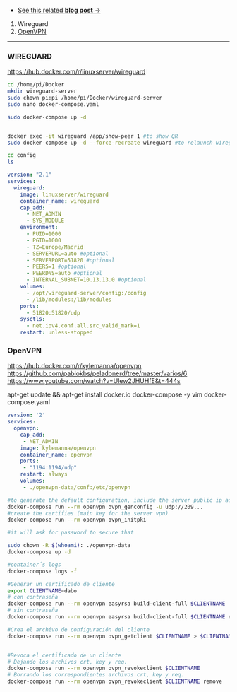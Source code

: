 * [See this related **blog post** →](https://jalcocert.github.io/JAlcocerT/how-to-use-wg-easy-with-a-vps/)

1. Wireguard
2. [OpenVPN](#openvpn)

---


### WIREGUARD ###

https://hub.docker.com/r/linuxserver/wireguard


```sh
cd /home/pi/Docker
mkdir wireguard-server
sudo chown pi:pi /home/pi/Docker/wireguard-server
sudo nano docker-compose.yaml

sudo docker-compose up -d
```

```sh

docker exec -it wireguard /app/show-peer 1 #to show QR
sudo docker-compose up -d --force-recreate wireguard #to relaunch wireguard, for example after adding more pairs to docker compose file

cd config
ls
```


```yml
version: "2.1"
services:
  wireguard:
    image: linuxserver/wireguard
    container_name: wireguard
    cap_add:
      - NET_ADMIN
      - SYS_MODULE
    environment:
      - PUID=1000
      - PGID=1000
      - TZ=Europe/Madrid
      - SERVERURL=auto #optional
      - SERVERPORT=51820 #optional
      - PEERS=1 #optional
      - PEERDNS=auto #optional
      - INTERNAL_SUBNET=10.13.13.0 #optional
    volumes:
      - /opt/wireguard-server/config:/config
      - /lib/modules:/lib/modules
    ports:
      - 51820:51820/udp
    sysctls:
      - net.ipv4.conf.all.src_valid_mark=1
    restart: unless-stopped
```




### OpenVPN ###

https://hub.docker.com/r/kylemanna/openvpn
https://github.com/pablokbs/peladonerd/tree/master/varios/6
https://www.youtube.com/watch?v=Ulew2JHUHfE&t=444s

apt-get update && apt-get install docker.io docker-compose -y
vim docker-compose.yaml
```yml
version: '2'
services:
  openvpn:
    cap_add:
     - NET_ADMIN
    image: kylemanna/openvpn
    container_name: openvpn
    ports:
     - "1194:1194/udp"
    restart: always
    volumes:
     - ./openvpn-data/conf:/etc/openvpn
```


```sh
#to generate the default configuration, include the server public ip address
docker-compose run --rm openvpn ovpn_genconfig -u udp://209...
#create the certifies (main key for the server vpn)
docker-compose run --rm openvpn ovpn_initpki

#it will ask for password to secure that

sudo chown -R $(whoami): ./openvpn-data
docker-compose up -d

#container´s logs
docker-compose logs -f

#Generar un certificado de cliente
export CLIENTNAME=dabo
# con contraseña
docker-compose run --rm openvpn easyrsa build-client-full $CLIENTNAME
# sin contraseña
docker-compose run --rm openvpn easyrsa build-client-full $CLIENTNAME nopass

#Crea el archivo de configuración del cliente
docker-compose run --rm openvpn ovpn_getclient $CLIENTNAME > $CLIENTNAME.ovpn


#Revoca el certificado de un cliente
# Dejando los archivos crt, key y req.
docker-compose run --rm openvpn ovpn_revokeclient $CLIENTNAME
# Borrando los correspondientes archivos crt, key y req.
docker-compose run --rm openvpn ovpn_revokeclient $CLIENTNAME remove
```